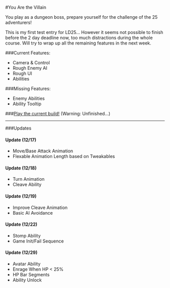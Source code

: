 #You Are the Villain

You play as a dungeon boss, prepare yourself for the challenge of the 25 adventurers!

This is my first test entry for LD25… However it seems not possible to finish before the 2 day deadline now, too much distractions during the whole course. Will try to wrap up all the remaining features in the next week.

###Current Features:

- Camera & Control
- Rough Enemy AI
- Rough UI
- Abilities

###Missing Features:

- Enemy Abilities
- Ability Tooltip

###[Play the current build!](http://htmlpreview.github.com/?https://github.com/Lizdo/Project-YouAreTheVillian/blob/master/Export/Export.html)
(Warning: Unfinished...)


------

###Updates

#### Update (12/17)

- Move/Base Attack Animation
- Flexable Animation Length based on Tweakables

#### Update (12/18)

- Turn Animation
- Cleave Ability

#### Update (12/19)

- Improve Cleave Animation
- Basic AI Avoidance

#### Update (12/22)

- Stomp Ability
- Game Init/Fail Sequence

#### Update (12/29)

- Avatar Ability
- Enrage When HP < 25%
- HP Bar Segments
- Ability Unlock